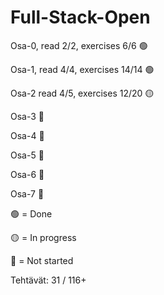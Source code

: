 # Full-Stack-Open

Osa-0, read 2/2, exercises 6/6 🟢

Osa-1, read 4/4, exercises 14/14 🟢

Osa-2 read 4/5, exercises 12/20 🟡

Osa-3 🔴

Osa-4 🔴

Osa-5 🔴

Osa-6 🔴

Osa-7 🔴

🟢 = Done

🟡 = In progress

🔴 = Not started

Tehtävät: 
31 / 116+
